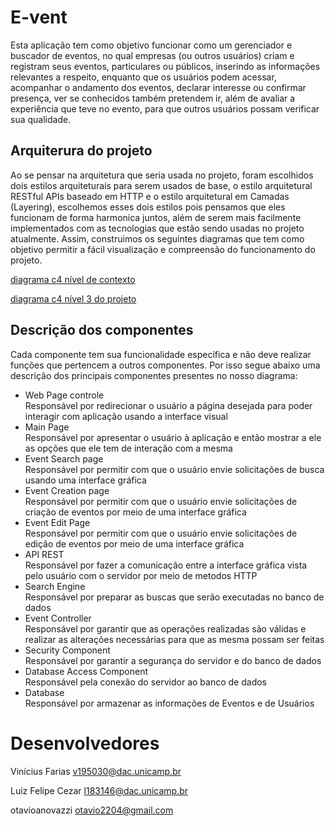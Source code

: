 # E-vent

Esta aplicação tem como objetivo funcionar como um gerenciador e buscador de eventos, no qual empresas (ou outros usuários) criam e registram seus eventos, particulares ou públicos, inserindo as informações relevantes a respeito, enquanto que os usuários podem acessar, acompanhar o andamento dos eventos, declarar interesse ou confirmar presença, ver se conhecidos também pretendem ir, além de avaliar a experiência que teve no evento, para que outros usuários possam verificar sua qualidade.

## Arquiterura do projeto
Ao se pensar na arquitetura que seria usada no projeto, foram escolhidos dois estilos arquiteturais para serem usados de base, o estilo arquitetural RESTful APIs baseado em HTTP e o estilo arquitetural em Camadas (Layering), escolhemos esses dois estilos pois pensamos que eles funcionam de forma harmonica juntos, além de serem mais facilmente implementados com as tecnologias que estão sendo usadas no projeto atualmente. Assim, construimos os seguintes diagramas que tem como objetivo permitir a fácil visualização e compreensão do funcionamento do projeto.  

[diagrama c4 nível de contexto](./C4_diagrama_contexto.png)  

[diagrama c4 nível 3 do projeto](./C4_Diagrama_de_componentes.png)

## Descrição dos componentes
Cada componente tem sua funcionalidade específica e não deve realizar funções que pertencem a outros componentes. Por isso segue abaixo uma descrição dos principais componentes presentes no nosso diagrama: 
 *  Web Page controle  
Responsável por redirecionar o usuário a página desejada para poder interagir com aplicação usando a interface visual  
* Main Page  
Responsável por apresentar o usuário à aplicação e então mostrar a ele as opções que ele tem de interação com a mesma  
* Event Search page  
Responsável por permitir com que o usuário envie solicitações de busca usando uma interface gráfica  
* Event Creation page  
Responsável por permitir com que o usuário envie solicitações de criação de eventos por meio de uma interface gráfica  
* Event Edit Page  
Responsável por permitir com que o usuário envie solicitações de edição de eventos por meio de uma interface gráfica  
* API REST  
Responsável por fazer a comunicação entre a interface gráfica vista pelo usuário com o servidor por meio de metodos HTTP  
* Search Engine  
Responsável por preparar as buscas que serão executadas no banco de dados  
* Event Controller  
Responsável por garantir que as operações realizadas são válidas e realizar as alterações necessárias para que as mesma possam ser feitas  
* Security Component  
Responsável por garantir a segurança do servidor e do banco de dados  
* Database Access Component  
Responsável pela conexão do servidor ao banco de dados  
* Database  
Responsável por armazenar as informações de Eventos e de Usuários 

# Desenvolvedores
Vinícius Farias
v195030@dac.unicamp.br

Luiz Felipe Cezar
l183146@dac.unicamp.br

otavioanovazzi
otavio2204@gmail.com

